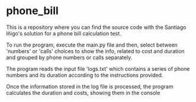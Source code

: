 # phone_bill

This is a repository where you can find the source code with the Santiago Iñigo's solution for a phone bill calculation test.

To run the program, execute the main.py file and then, select between 'numbers' or 'calls' choices to show the info, related to cost and duration and grouped by phone numbers or calls separately.

The program reads the input file 'logs.txt' which contains a series of phone numbers and its duration according to the instructions provided.

Once the information stored in the log file is processed, the program calculates the duration and costs, showing them in the console
